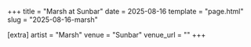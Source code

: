 +++
title = "Marsh at Sunbar"
date = 2025-08-16
template = "page.html"
slug = "2025-08-16-marsh"

[extra]
artist = "Marsh"
venue = "Sunbar"
venue_url = ""
+++
